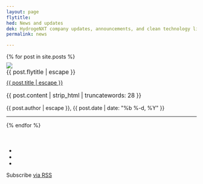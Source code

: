```yaml
---
layout: page
flytitle:  
hed: News and updates
dek: HydrogeNXT company updates, announcements, and clean technology links
permalink: news

---
```


<!-- SMAG displays recent posts   -->


<div class="container">
	<section id="news">
	{% for post in site.posts %}
	<div class="row">
		<div class="col-lg-3 col-lg-offset-2 col-md-3 col-md-offset-2">
		<a href="{{ post.url | relative_url }}">
			<img src=" {{ post.img-large | escape }} " class="img-responsive" style="margin-top:7px">
		</a>
		</div>
		<div class="col-lg-5 col-md-5 col-sm-10">
			<div class="flytitle" style="padding-bottom:10px; font-size:1.1em">
				{{ post.flytitle | escape }}
			</div>
			<a href="{{ post.url | relative_url }}">
				<span class="title h3">{{ post.title | escape }}</span>
			</a>
				<p style="font-size:1.1em">{{ post.content | strip_html | truncatewords: 28 }}</p>
				<span>
					{{ post.author | escape }}</span>, <span>{{ post.date | date: "%b %-d, %Y" }}
				</span>
			<hr>
		</div>
	</div>
	{% endfor %}
	<div class="team-member col-md-3 col-md-offset-4 text-center" style="margin-top:50px"> <!-- TODO: put this into stylesheet properly -->
		<ul class="list-inline social-buttons">
			<li><a href="#"><i class="fa fa-twitter"></i></a>
			</li>
			<li><a href="#"><i class="fa fa-facebook"></i></a>
			</li>
			<li><a href="#"><i class="fa fa-linkedin"></i></a>
			</li>
		</ul>
		<div class="text-muted">
		Subscribe <a href="{{ "/feed.xml" | relative_url }}">via RSS</a>
		</div>
	</div>
	</section>
</div>
	



